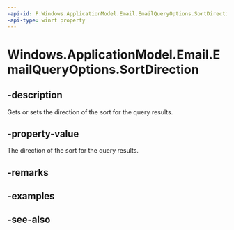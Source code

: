 ```yaml
---
-api-id: P:Windows.ApplicationModel.Email.EmailQueryOptions.SortDirection
-api-type: winrt property
---
```


<!-- Property syntax
public Windows.ApplicationModel.Email.EmailQuerySortDirection SortDirection { get;  set; }
-->

# Windows.ApplicationModel.Email.EmailQueryOptions.SortDirection

## -description
Gets or sets the direction of the sort for the query results.

## -property-value
The direction of the sort for the query results.

## -remarks

## -examples

## -see-also

